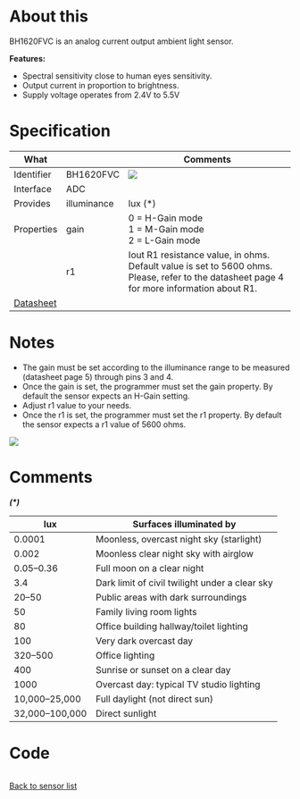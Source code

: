 # About this

BH1620FVC is an analog current output ambient light sensor.

**Features:**

  * Spectral sensitivity close to human eyes sensitivity.
  * Output current in proportion to brightness.
  * Supply voltage operates from 2.4V to 5.5V

# Specification

| What         |                 | Comments                    |
|--------------|-----------------|-----------------------------|
| Identifier   | BH1620FVC       | ![](http://git.whitecatboard.org/bh1620fvc.png)                            |
| Interface    | ADC             |                             |
| Provides     | illuminance     | lux (\*)                         |
| Properties   | gain            | 0 = H-Gain mode<br/>1 = M-Gain mode<br/>2 = L-Gain mode| 
|              | r1              | Iout R1 resistance value, in ohms.<br/>Default value is set to 5600 ohms.<br/>Please, refer to the datasheet page 4 for more information about R1.                           |
| [Datasheet](http://rohmfs.rohm.com/en/products/databook/datasheet/ic/sensor/light/bh1620fvc-e.pdf) | | |

# Notes

* The gain must be set according to the illuminance range to be measured (datasheet page 5) through pins 3 and 4.
* Once the gain is set, the programmer must set the gain property. By default the sensor expects an H-Gain setting.
* Adjust r1 value to your needs.
* Once the r1 is set, the programmer must set the r1 property. By default the sensor expects a r1 value of 5600 ohms.

![](http://git.whitecatboard.org/bh1620fvc-r1.png)

# Comments

**_(\*)_**

| lux            | Surfaces illuminated by                         |
|----------------|-------------------------------------------------|
| 0.0001         | Moonless, overcast night sky (starlight)        |
| 0.002          | Moonless clear night sky with airglow           |
| 0.05–0.36      | Full moon on a clear night                      |
| 3.4            | Dark limit of civil twilight under a clear sky  |
| 20–50          | Public areas with dark surroundings             |
| 50             | Family living room lights                       |
| 80             | Office building hallway/toilet lighting         |
| 100            | Very dark overcast day                          |
| 320–500        | Office lighting                                 |
| 400            | Sunrise or sunset on a clear day                |
| 1000           | Overcast day: typical TV studio lighting        |
| 10,000–25,000	 | Full daylight (not direct sun)                  |
| 32,000–100,000 | Direct sunlight

# Code

```lua
```

[Back to sensor list](https://github.com/whitecatboard/Lua-RTOS-ESP32/wiki/Sensor-module#supported-sensors)